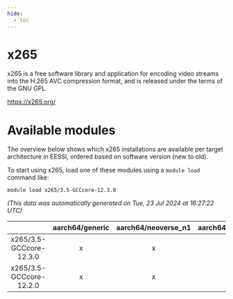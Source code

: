 ```yaml
---
hide:
  - toc
---
```


x265
====


x265 is a free software library and application for encoding video streams into the H.265 AVC compression format, and is released under the terms of the GNU GPL.

https://x265.org/
# Available modules


The overview below shows which x265 installations are available per target architecture in EESSI, ordered based on software version (new to old).

To start using x265, load one of these modules using a `module load` command like:

```shell
module load x265/3.5-GCCcore-12.3.0
```

*(This data was automatically generated on Tue, 23 Jul 2024 at 16:27:22 UTC)*  

| |aarch64/generic|aarch64/neoverse_n1|aarch64/neoverse_v1|x86_64/generic|x86_64/amd/zen2|x86_64/amd/zen3|x86_64/intel/haswell|x86_64/intel/skylake_avx512|
| :---: | :---: | :---: | :---: | :---: | :---: | :---: | :---: | :---: |
|x265/3.5-GCCcore-12.3.0|x|x|x|x|x|x|x|x|
|x265/3.5-GCCcore-12.2.0|x|x|x|x|x|x|x|x|
